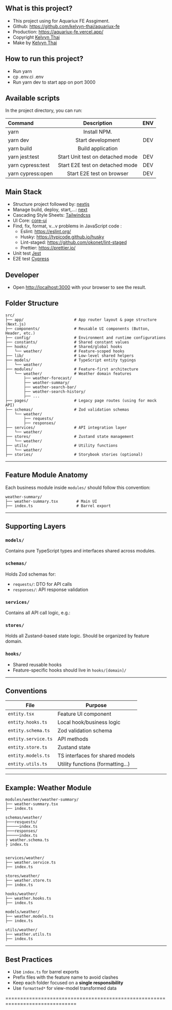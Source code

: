 ## What is this project?

- This project using for Aquariux FE Assgiment.
- Github: https://github.com/kelvyn-thai/aquariux-fe
- Production: https://aquariux-fe.vercel.app/
- Copyright [Kelvyn Thai](thainguyenhoangphatit@gmail.com)
- Make by [Kelvyn Thai](https://github.com/kelvyn-thai)

## How to run this project?

- Run yarn
- cp .env.ci .env
- Run yarn dev to start app on port 3000

## Available scripts

In the project directory, you can run:

| Command           |           Description            | ENV |
| :---------------- | :------------------------------: | :-: |
| yarn              |           Install NPM.           |
| yarn dev          |        Start development         | DEV |
| yarn build        |        Build application         |     |
| yarn jest:test    | Start Unit test on detached mode | DEV |
| yarn cypress:test | Start E2E test on detached mode  | DEV |
| yarn cypress:open |    Start E2E test on browser     | DEV |

## Main Stack

- Structure project followed by: [nextjs](https://nextjs.org/docs/getting-started)
- Manage build, deploy, start,...: [next](https://www.npmjs.com/package/next)
- Cascading Style Sheets: [Tailwindcss](https://tailwindcss.com/)
- UI Core: [core-ui](https://github.com/kelvyn-thai/core-ui)
- Find, fix, format, v...v problems in JavaScript code :
  - Eslint: https://eslint.org/
  - Husky: https://typicode.github.io/husky
  - Lint-staged: https://github.com/okonet/lint-staged
  - Prettier: https://prettier.io/
- Unit test [Jest](https://jestjs.io/)
- E2E test [Cypress](https://docs.cypress.io/guides/overview/why-cypress)

## Developer

- Open [http://localhost:3000](http://localhost:3000) with your browser to see the result.

## Folder Structure

```
src/
├── app/                      # App router layout & page structure (Next.js)
├── components/               # Reusable UI components (Button, Header, etc.)
├── config/                   # Environment and runtime configurations
├── constants/                # Shared constant values
├── hooks/                    # Shared/global hooks
│   └── weather/              # Feature-scoped hooks
├── lib/                      # Low-level shared helpers
├── models/                   # TypeScript entity typings
│   └── weather/
├── modules/                  # Feature-first architecture
│   └── weather/              # Weather domain features
│       ├── weather-forecast/
│       ├── weather-summary/
│       ├── weather-search-bar/
│       ├── weather-search-history/
│       ├── ...
├── pages/                    # Legacy page routes (using for mock API)
├── schemas/                  # Zod validation schemas
│   └── weather/
│       ├── requests/
│       ├── responses/
├── services/                 # API integration layer
│   └── weather/
├── stores/                   # Zustand state management
│   └── weather/
├── utils/                    # Utility functions
│   └── weather/
├── stories/                  # Storybook stories (optional)
```

---

## Feature Module Anatomy

Each business module inside `modules/` should follow this convention:

```
weather-summary/
├── weather-summary.tsx        # Main UI
├── index.ts                   # Barrel export
```

---

## Supporting Layers

### `models/`

Contains pure TypeScript types and interfaces shared across modules.

### `schemas/`

Holds Zod schemas for:

- `requests/`: DTO for API calls
- `responses/`: API response validation

### `services/`

Contains all API call logic, e.g.:

### `stores/`

Holds all Zustand-based state logic. Should be organized by feature domain.

### `hooks/`

- Shared reusable hooks
- Feature-specific hooks should live in `hooks/[domain]/`

---

## Conventions

| File                | Purpose                           |
| ------------------- | --------------------------------- |
| `entity.tsx`        | Feature UI component              |
| `entity.hooks.ts`   | Local hook/business logic         |
| `entity.schema.ts`  | Zod validation schema             |
| `entity.service.ts` | API methods                       |
| `entity.store.ts`   | Zustand state                     |
| `entity.models.ts`  | TS interfaces for shared models   |
| `entity.utils.ts`   | Utility functions (formatting...) |

---

## Example: Weather Module

```
modules/weather/weather-summary/
├── weather-summary.tsx
├── index.ts

schemas/weather/
├───resquests/
├─────index.ts
├───responses/
├─────index.ts
├ weather.schema.ts
├ index.ts


services/weather/
├── weather.service.ts
├── index.ts

stores/weather/
├── weather.store.ts
├── index.ts

hooks/weather/
├── weather.hooks.ts
├── index.ts

models/weather/
├── weather.models.ts
├── index.ts

utils/weather/
├── weather.utils.ts
├── index.ts

```

---

## Best Practices

- Use `index.ts` for barrel exports
- Prefix files with the feature name to avoid clashes
- Keep each folder focused on a **single responsibility**
- Use `formatted*` for view-model transformed data

==============================================================================
